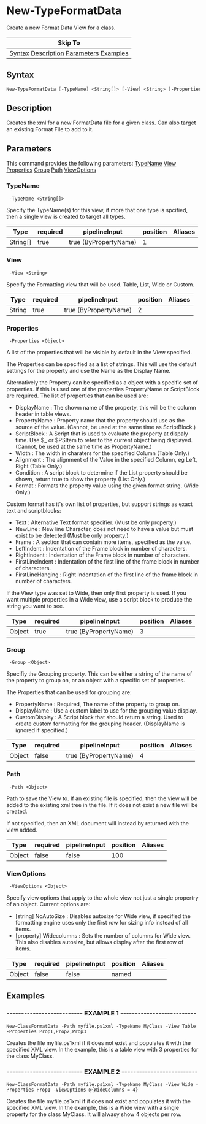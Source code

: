 # New-TypeFormatData

Create a new Format Data View for a class.

|Skip To|
|-------|
|[Syntax](#syntax) [Description](#description) [Parameters](#parameters) [Examples](#examples)|

## Syntax

```powershell
New-TypeFormatData [-TypeName] <String[]> [-View] <String> [-Properties] <Object> [[-Group] <Object>] [[-Path] <Object>] [-ViewOptions <Object>]
```

## Description

Creates the xml for a new FormatData file for a given class. Can also target an existing Format File to add to it.

## Parameters

This command provides the following parameters: [TypeName](#typename) [View](#view) [Properties](#properties) [Group](#group) [Path](#path) [ViewOptions](#viewoptions)

### TypeName

     -TypeName <String[]>

Specify the TypeName(s) for this view, if more that one type is spcified, then a single view is created to target all types.

|Type|required|pipelineInput|position|Aliases|
|---|---|---|---|---|
|String[]|true|true (ByPropertyName)|1||

### View

     -View <String>

Specify the Formatting view that will be used. Table, List, Wide or Custom.

|Type|required|pipelineInput|position|Aliases|
|---|---|---|---|---|
|String|true|true (ByPropertyName)|2||

### Properties

     -Properties <Object>

A list of the properties that will be visible by default in the View specified.

The Properties can be specified as a list of strings. This will use the default settings for the property and use the Name as the Display Name.

Alternatively the Property can be specified as a object with a specific set of properties. If this is used one of the properties PropertyName or ScriptBlock are required. The list of properties that can be used are:

* DisplayName  : The shown name of the property, this will be the column header in table views.
* PropertyName : Property name that the property should use as the source of the value. (Cannot, be used at the same time as ScriptBlock.)
* ScriptBlock  : A Script that is used to evaluate the property at dispaly time. Use $_ or $PSItem to refer to the current object being displayed. (Cannot, be used at the same time as PropertyName.)
* Width        : The width in charaters for the specified Column (Table Only.)
* Alignment    : The alignment of the Value in the specified Column, eg Left, Right (Table Only.)
* Condition    : A script block to determine if the List property should be shown, return true to show the property (List Only.)
* Format       : Formats the property value using the given format string. (Wide Only.)

Custom format has it's own list of properties, but support strings as exact text and scriptblocks:

* Text    : Alternative Text format specifier. (Must be only property.)
* NewLine : New line Character, does not need to have a value but must exist to be detected (Must be only property.)
* Frame   : A section that can contain more items, specified as the value.
* LeftIndent : Indentation of the Frame block in number of characters.
* RightIndent : Indentation of the Frame block in number of characters.
* FirstLineIndent : Indentation of the first line of the frame block in number of characters.
* FirstLineHanging : Right Indentation of the first line of the frame block in number of characters.

If the View type was set to Wide, then only first property is used. If you want multiple properties in a Wide view, use a script block to produce the string you want to see.

|Type|required|pipelineInput|position|Aliases|
|---|---|---|---|---|
|Object|true|true (ByPropertyName)|3||

### Group

     -Group <Object>

Specifiy the Grouping property. This can be either a string of the name of the property to group on, or an object with a specific set of properties.

The Properties that can be used for grouping are:

* PropertyName  : Required, The name of the property to group on.
* DisplayName   : Use a custom label to use for the grouping value display.
* CustomDisplay : A Script block that should return a string. Used to create custom formatting for the grouping header. (DisplayName is ignored if specified.)

|Type|required|pipelineInput|position|Aliases|
|---|---|---|---|---|
|Object|false|true (ByPropertyName)|4||

### Path

     -Path <Object>

Path to save the View to. If an existing file is specified, then the view will be added to the existing xml tree in the file. If it does not exist a new file will be created.

If not specified, then an XML document will instead by returned with the view added.

|Type|required|pipelineInput|position|Aliases|
|---|---|---|---|---|
|Object|false|false|100||

### ViewOptions

     -ViewOptions <Object>

Specify view options that apply to the whole view not just a single propertry of an object. Current options are:

* [string] NoAutoSize    : Disables autosize for Wide view, if specified the formatting engine uses only the first row for sizing info instead of all items.
* [property] Widecolumns : Sets the number of columns for Wide view. This also disables autosize, but allows display after the first row of items.

|Type|required|pipelineInput|position|Aliases|
|---|---|---|---|---|
|Object|false|false|named||

## Examples

### -------------------------- EXAMPLE 1 --------------------------

    New-ClassFormatData -Path myfile.ps1xml -TypeName MyClass -View Table -Properties Prop1,Prop2,Prop3

Creates the file myfile.ps1xml if it does not exist and populates it with the specified XML view. In the example, this is a table view with 3 properties for the class MyClass.

### -------------------------- EXAMPLE 2 --------------------------

    New-ClassFormatData -Path myfile.ps1xml -TypeName MyClass -View Wide -Properties Prop1 -ViewOptions @{WideColumns = 4}

Creates the file myfile.ps1xml if it does not exist and populates it with the specified XML view. In the example, this is a Wide view with a single property for the class MyClass. It will alwasy show 4 objects per row.

